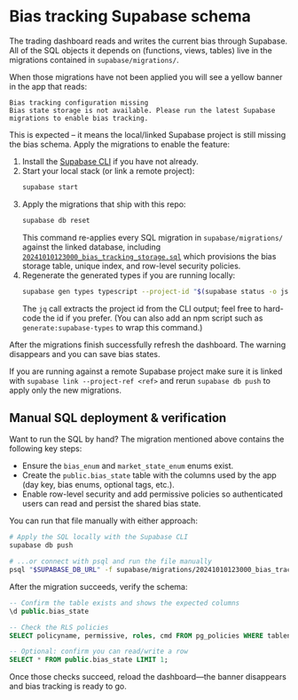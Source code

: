 # Bias tracking Supabase schema

The trading dashboard reads and writes the current bias through Supabase. All of the SQL objects it depends on
(functions, views, tables) live in the migrations contained in `supabase/migrations/`.

When those migrations have not been applied you will see a yellow banner in the app that reads:

```
Bias tracking configuration missing
Bias state storage is not available. Please run the latest Supabase migrations to enable bias tracking.
```

This is expected – it means the local/linked Supabase project is still missing the bias schema. Apply the migrations to
enable the feature:

1. Install the [Supabase CLI](https://supabase.com/docs/reference/cli/usage) if you have not already.
2. Start your local stack (or link a remote project):
   ```bash
   supabase start
   ```
3. Apply the migrations that ship with this repo:
   ```bash
   supabase db reset
   ```
   This command re-applies every SQL migration in `supabase/migrations/` against the linked database, including
   [`20241010123000_bias_tracking_storage.sql`](../../supabase/migrations/20241010123000_bias_tracking_storage.sql)
   which provisions the bias storage table, unique index, and row-level security policies.
4. Regenerate the generated types if you are running locally:
   ```bash
   supabase gen types typescript --project-id "$(supabase status -o json | jq -r '.project.id')" --schema public > src/integrations/supabase/types.ts
   ```
   The `jq` call extracts the project id from the CLI output; feel free to hard-code the id if you prefer. (You can also
   add an npm script such as `generate:supabase-types` to wrap this command.)

After the migrations finish successfully refresh the dashboard. The warning disappears and you can save bias states.

If you are running against a remote Supabase project make sure it is linked with `supabase link --project-ref <ref>` and
rerun `supabase db push` to apply only the new migrations.

## Manual SQL deployment & verification

Want to run the SQL by hand? The migration mentioned above contains the following key steps:

- Ensure the `bias_enum` and `market_state_enum` enums exist.
- Create the `public.bias_state` table with the columns used by the app (day key, bias enums, optional tags, etc.).
- Enable row-level security and add permissive policies so authenticated users can read and persist the shared bias state.

You can run that file manually with either approach:

```bash
# Apply the SQL locally with the Supabase CLI
supabase db push

# ...or connect with psql and run the file manually
psql "$SUPABASE_DB_URL" -f supabase/migrations/20241010123000_bias_tracking_storage.sql
```

After the migration succeeds, verify the schema:

```sql
-- Confirm the table exists and shows the expected columns
\d public.bias_state

-- Check the RLS policies
SELECT policyname, permissive, roles, cmd FROM pg_policies WHERE tablename = 'bias_state';

-- Optional: confirm you can read/write a row
SELECT * FROM public.bias_state LIMIT 1;
```

Once those checks succeed, reload the dashboard—the banner disappears and bias tracking is ready to go.
